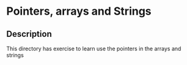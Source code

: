 # Pointers, arrays and Strings

## Description

This directory has exercise to learn use the pointers in the arrays and strings
